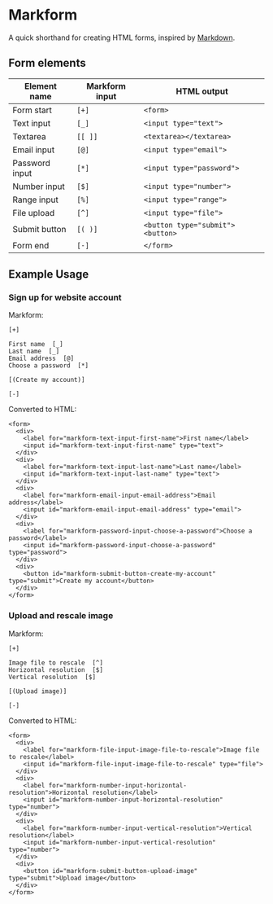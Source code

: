 # Markform

A quick shorthand for creating HTML forms, inspired by [Markdown](https://daringfireball.net/projects/markdown/).

## Form elements

| Element name | Markform input | HTML output |
| --- | -- | -- |
| Form start | `[+]` | `<form>` |
| Text input | `[_]` | `<input type="text">` |
| Textarea | `[[ ]]` | `<textarea></textarea>` |
| Email input | `[@]` | `<input type="email">` |
| Password input |`[*]` | `<input type="password">` |
| Number input | `[$]` | `<input type="number">` |
| Range input | `[%]` | `<input type="range">` |
| File upload | `[^]` | `<input type="file">` |
| Submit button | `[( )]` | `<button type="submit"><button>` |
| Form end | `[-]` | `</form>` |

## Example Usage

### Sign up for website account

Markform:

```
[+]

First name  [_]
Last name  [_]
Email address  [@]
Choose a password  [*]

[(Create my account)]

[-]
```

Converted to HTML:

```
<form>
  <div>
    <label for="markform-text-input-first-name">First name</label>
    <input id="markform-text-input-first-name" type="text">
  </div>
  <div>
    <label for="markform-text-input-last-name">Last name</label>
    <input id="markform-text-input-last-name" type="text">
  </div>
  <div>
    <label for="markform-email-input-email-address">Email address</label>
    <input id="markform-email-input-email-address" type="email">
  </div>
  <div>
    <label for="markform-password-input-choose-a-password">Choose a password</label>
    <input id="markform-password-input-choose-a-password" type="password">
  </div>
  <div>
    <button id="markform-submit-button-create-my-account" type="submit">Create my account</button>
  </div>
</form>
```

### Upload and rescale image

Markform:

```
[+]

Image file to rescale  [^]
Horizontal resolution  [$]
Vertical resolution  [$]

[(Upload image)]

[-]
```

Converted to HTML:

```
<form>
  <div>
    <label for="markform-file-input-image-file-to-rescale">Image file to rescale</label>
    <input id="markform-file-input-image-file-to-rescale" type="file">
  </div>
  <div>
    <label for="markform-number-input-horizontal-resolution">Horizontal resolution</label>
    <input id="markform-number-input-horizontal-resolution" type="number">
  </div>
  <div>
    <label for="markform-number-input-vertical-resolution">Vertical resolution</label>
    <input id="markform-number-input-vertical-resolution" type="number">
  </div>
  <div>
    <button id="markform-submit-button-upload-image" type="submit">Upload image</button>
  </div>
</form>
```
